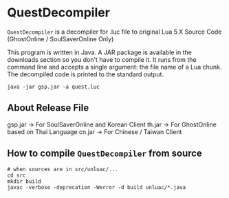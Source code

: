 # QuestDecompiler

`QuestDecompiler` is a decompiler for .luc file to original Lua 5.X Source Code (GhostOnline / SoulSaverOnline Only)

This program is written in Java. A JAR package is available in the downloads section so you don't have to compile it. It runs from the command line and accepts a single argument: the file name of a Lua chunk. The decompiled code is printed to the standard output.

```
java -jar gsp.jar -a quest.luc
```

## About Release File
gsp.jar -> For SoulSaverOnline and Korean Client
th.jar  -> For GhostOnline based on Thai Language
cn.jar -> For Chinese / Taiwan Client



## How to compile `QuestDecompiler` from source

```
# when sources are in src/unluac/...
cd src
mkdir build
javac -verbose -deprecation -Werror -d build unluac/*.java
```

